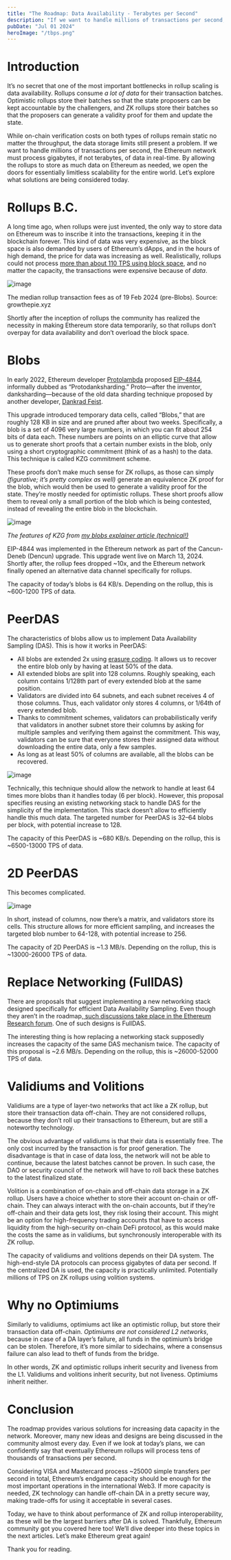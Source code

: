 ```yaml
---
title: "The Roadmap: Data Availability - Terabytes per Second"
description: "If we want to handle millions of transactions per second, the Ethereum network must process gigabytes, if not terabytes, of data in real-time."
pubDate: "Jul 01 2024"
heroImage: "/tbps.png"
---
```


# Introduction

It’s no secret that one of the most important bottlenecks in rollup scaling is data availability. Rollups consume _a lot of data_ for their transaction batches. Optimistic rollups store their batches so that the state proposers can be kept accountable by the challengers, and ZK rollups store their batches so that the proposers can generate a validity proof for them and update the state.

While on-chain verification costs on both types of rollups remain static no matter the throughput, the data storage limits still present a problem. If we want to handle millions of transactions per second, the Ethereum network must process gigabytes, if not terabytes, of data in real-time. By allowing the rollups to store as much data on Ethereum as needed, we open the doors for essentially limitless scalability for the entire world. Let’s explore what solutions are being considered today.

# Rollups B.C.

A long time ago, when rollups were just invented, the only way to store data on Ethereum was to inscribe it into the transactions, keeping it in the blockchain forever. This kind of data was very expensive, as the block space is also demanded by users of Ethereum’s dApps, and in the hours of high demand, the price for data was increasing as well. Realistically, rollups could not process [more than about 110 TPS using block space](https://mirror.xyz/alexhook.eth/y9PTlM6tVr0H8X68r1LV2UwAnT9D6u1MEEiUFvcpyG0), and no matter the capacity, the transactions were expensive because of _data_.

![image](../assets/TheRoadmapTerabytesofDataperSecond/image1.png)

The median rollup transaction fees as of 19 Feb 2024 (pre-Blobs). Source: growthepie.xyz

Shortly after the inception of rollups the community has realized the necessity in making Ethereum store data temporarily, so that rollups don’t overpay for data availability and don’t overload the block space.

# Blobs

In early 2022, Ethereum developer [Protolambda](https://x.com/protolambda) proposed [EIP-4844](https://eips.ethereum.org/EIPS/eip-4844), informally dubbed as “Protodanksharding.” Proto—after the inventor, danksharding—because of the old data sharding technique proposed by another developer, [Dankrad Feist](https://x.com/dankrad).

This upgrade introduced temporary data cells, called “Blobs,” that are roughly 128 KB in size and are pruned after about two weeks. Specifically, a blob is a set of 4096 very large numbers, in which you can fit about 254 bits of data each. These numbers are points on an elliptic curve that allow us to generate short proofs that a certain number exists in the blob, only using a short cryptographic commitment (think of as a hash) to the data. This technique is called KZG commitment scheme.

These proofs don’t make much sense for ZK rollups, as those can simply _(figurative; it’s pretty complex as well)_ generate an equivalence ZK proof for the blob, which would then be used to generate a validity proof for the state. They’re mostly needed for optimistic rollups. These short proofs allow them to reveal only a small portion of the blob which is being contested, instead of revealing the entire blob in the blockchain.

![image](../assets/TheRoadmapTerabytesofDataperSecond/image2.png)

_The features of KZG from [my blobs explainer article (technical!)](https://mirror.xyz/alexhook.eth/W4PYt5zGWjw9VcB8Z6KIJDoyCU0RPA1d304cM0J75mQ)_

EIP-4844 was implemented in the Ethereum network as part of the Cancun-Deneb (Dencun) upgrade. This upgrade went live on March 13, 2024. Shortly after, the rollup fees dropped ~10x, and the Ethereum network finally opened an alternative data channel specifically for rollups.

The capacity of today’s blobs is 64 KB/s. Depending on the rollup, this is ~600-1200 TPS of data.

# PeerDAS

The characteristics of blobs allow us to implement Data Availability Sampling (DAS). This is how it works in PeerDAS:

- All blobs are extended 2x using [erasure coding](https://en.wikipedia.org/wiki/Erasure_code). It allows us to recover the entire blob only by having at least 50% of the data.
- All extended blobs are split into 128 columns. Roughly speaking, each column contains 1/128th part of every extended blob at the same position.
- Validators are divided into 64 subnets, and each subnet receives 4 of those columns. Thus, each validator only stores 4 columns, or 1/64th of every extended blob.
- Thanks to commitment schemes, validators can probabilistically verify that validators in another subnet store their columns by asking for multiple samples and verifying them against the commitment. This way, validators can be sure that everyone stores their assigned data without downloading the entire data, only a few samples.
- As long as at least 50% of columns are available, all the blobs can be recovered.

![image](../assets/TheRoadmapTerabytesofDataperSecond/image3.png)

Technically, this technique should allow the network to handle at least 64 times more blobs than it handles today (6 per block). However, this proposal specifies reusing an existing networking stack to handle DAS for the simplicity of the implementation. This stack doesn’t allow to efficiently handle this much data. The targeted number for PeerDAS is 32–64 blobs per block, with potential increase to 128.

The capacity of this PeerDAS is ~680 KB/s. Depending on the rollup, this is ~6500-13000 TPS of data.

# 2D PeerDAS

This becomes complicated.

![image](../assets/TheRoadmapTerabytesofDataperSecond/image4.png)

In short, instead of columns, now there’s a matrix, and validators store its cells. This structure allows for more efficient sampling, and increases the targeted blob number to 64-128, with potential increase to 256.

The capacity of 2D PeerDAS is ~1.3 MB/s. Depending on the rollup, this is ~13000-26000 TPS of data.

# Replace Networking (FullDAS)

There are proposals that suggest implementing a new networking stack designed specifically for efficient Data Availability Sampling. Even though they aren’t in the roadmap,[ such discussions take place in the Ethereum Research forum](https://ethresear.ch/t/fulldas-towards-massive-scalability-with-32mb-blocks-and-beyond/19529). One of such designs is FullDAS.

The interesting thing is how replacing a networking stack supposedly increases the capacity of the same DAS mechanism twice. The capacity of this proposal is ~2.6 MB/s. Depending on the rollup, this is ~26000-52000 TPS of data.

# Validiums and Volitions

Validiums are a type of layer-two networks that act like a ZK rollup, but store their transaction data off-chain. They are not considered rollups, because they don’t roll up their transactions to Ethereum, but are still a noteworthy technology.

The obvious advantage of validiums is that their data is essentially free. The only cost incurred by the transaction is for proof generation. The disadvantage is that in case of data loss, the network will not be able to continue, because the latest batches cannot be proven. In such case, the DAO or security council of the network will have to roll back these batches to the latest finalized state.

Volition is a combination of on-chain and off-chain data storage in a ZK rollup. Users have a choice whether to store their account on-chain or off-chain. They can always interact with the on-chain accounts, but if they’re off-chain and their data gets lost, they risk losing their account. This might be an option for high-frequency trading accounts that have to access liquidity from the high-security on-chain DeFi protocol, as this would make the costs the same as in validiums, but synchronously interoperable with its ZK rollup.

The capacity of validiums and volitions depends on their DA system. The high-end-style DA protocols can process gigabytes of data per second. If the centralized DA is used, the capacity is practically unlimited. Potentially millions of TPS on ZK rollups using volition systems.

# Why no Optimiums

Similarly to validiums, optimiums act like an optimistic rollup, but store their transaction data off-chain. _Optimiums are not considered L2 networks_, because in case of a DA layer’s failure, all funds in the optimium’s bridge can be stolen. Therefore, it’s more similar to sidechains, where a consensus failure can also lead to theft of funds from the bridge.

In other words, ZK and optimistic rollups inherit security and liveness from the L1. Validiums and volitions inherit security, but not liveness. Optimiums inherit neither.

# Conclusion

The roadmap provides various solutions for increasing data capacity in the network. Moreover, many new ideas and designs are being discussed in the community almost every day. Even if we look at today’s plans, we can confidently say that eventually Ethereum rollups will process tens of thousands of transactions per second.

Considering VISA and Mastercard process ~25000 simple transfers per second in total, Ethereum’s endgame capacity should be enough for the most important operations in the international Web3. If more capacity is needed, ZK technology can handle off-chain DA in a pretty secure way, making trade-offs for using it acceptable in several cases.

Today, we have to think about performance of ZK and rollup interoperability, as these will be the largest barriers after DA is solved. Thankfully, Ethereum community got you covered here too! We’ll dive deeper into these topics in the next articles. Let’s make Ethereum great again!

Thank you for reading.

